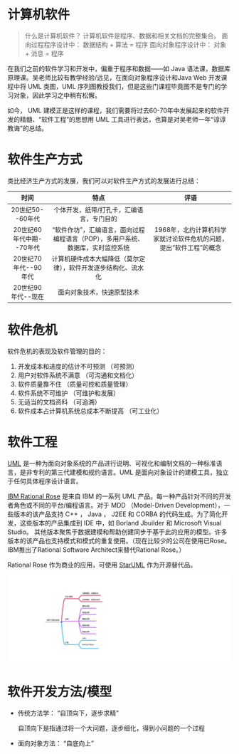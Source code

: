 # 计算机软件

> 什么是计算机软件？
计算机软件是程序、数据和相关文档的完整集合。
面向过程程序设计中： 数据结构 + 算法 = 程序
面向对象程序设计中： 对象 + 消息 = 程序

在我们之前的软件学习和开发中，偏重于程序和数据——如 Java 语法课，数据库原理课。吴老师比较有教学经验/远见，在面向对象程序设计和Java Web 开发课程中将 UML 类图，UML 序列图教授我们，但是这些门课程毕竟图不是专门的学习对象，因此学习之中稍有松懈。

如今， UML 建模正是这样的课程，我们需要将过去60-70年中发展起来的软件开发的精髓、“软件工程”的思想用 UML 工具进行表达，也算是对吴老师一年“谆谆教诲”的总结。

# 软件生产方式

类比经济生产方式的发展，我们可以对软件生产方式的发展进行总结：

| 时间 | 特点 | 评语 |
|:--:| :--: | :--: |
|20世纪50--60年代|个体开发，纸带/打孔卡，汇编语言，专门目的||
|20世纪60年代中期--70年代|“软件作坊”，汇编语言，面向过程编程语言（POP），多用户系统、数据库，实时监控系统|1968年，北约计算机科学家就讨论软件危机的问题，提出“软件工程”的概念|
|20世纪70年代--90年代|计算机硬件成本大幅降低（莫尔定律），软件开发逐步结构化、流水化||
|20世纪90年代--现在|面向对象技术，快速原型技术||


# 软件危机

软件危机的表现及软件管理的目的：

1. 开发成本和进度的估计不可预测 （可预测）
2. 用户对软件系统不满意 （可沟通和文档化）
3. 软件质量靠不住 （质量可控和质量管理）
4. 软件系统不可维护 （可维护和发展）
5. 无适当的文档资料 （可追溯）
6. 软件成本占计算机系统总成本不断提高 （可工业化）

# 软件工程

[UML](https://baike.baidu.com/item/%E7%BB%9F%E4%B8%80%E5%BB%BA%E6%A8%A1%E8%AF%AD%E8%A8%80/3160571?fromtitle=UML&fromid=446747&fr=aladdin) 是一种为面向对象系统的产品进行说明、可视化和编制文档的一种标准语言，是非专利的第三代建模和规约语言。UML 是面向对象设计的建模工具，独立于任何具体程序设计语言。

[IBM Rational Rose](https://www.osalt.com/rational-rose) 是来自 IBM 的一系列 UML 产品。每一种产品针对不同的开发者角色或不同的平台/编程语言。对于 MDD （Model-Driven Development），一些版本的该产品支持 C++ ， Java ， J2EE 和 CORBA 的代码生成。为了简化开发，这些版本的产品集成到 IDE 中，如 Borland Jbuilder 和 Microsoft Visual Studio。 其他版本聚焦于数据建模和帮助创建同步于基于此的应用的模型。许多版本的该产品也支持模式和模式的重复使用。（现在比较少的公司在使用已Rose。IBM推出了Rational Software Architect来替代Rational Rose。）

Rational Rose 作为商业的应用，可使用 [StarUML](https://staruml.io/) 作为开源替代品。

![软件工程方法学](../images/软件工程方法学.jpg)



# 软件开发方法/模型

- 传统方法学： “自顶向下，逐步求精”

  自顶向下是指通过将一个大问题，逐步细化，得到小问题的一个过程

- 面向对象方法： “自底向上”

